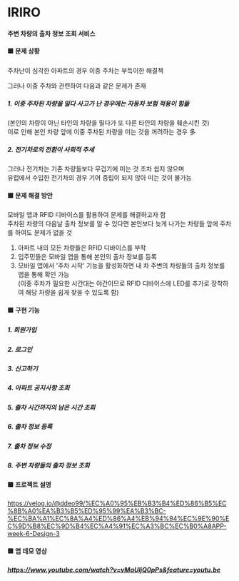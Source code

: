 # IRIRO

#### 주변 차량의 출차 정보 조회 서비스
#### 🟦 문제 상황
주차난이 심각한 아파트의 경우 이중 주차는 부득이한 해결책

그러나 이중 주차와 관련하여 다음과 같은 문제가 존재

##### 1. 이중 주차된 차량을 밀다 사고가 난 경우에는 자동차 보험 적용이 힘듦
   (본인의 차량이 아닌 타인의 차량을 밀다가 또 다른 타인의 차량을 훼손시킨 것)<br>
   이로 인해 본인 차량 앞에 이중 주차된 차량을 미는 것을 꺼려하는 경우 多 

##### 2. 전기차로의 전환이 사회적 추세
   그러나 전기차는 기존 차량들보다 무겁기에 미는 것 조차 쉽지 않으며<br>
   유럽에서 수입한 전기차의 경우 기어 중립이 되지 않아 미는 것이 불가능 

#### 🟦 문제 해결 방안
모바일 앱과 RFID 디바이스를 활용하여 문제를 해결하고자 함<br>
주차된 차량의 다음날 출차 정보를 알 수 있다면 본인보다 늦게 나가는 차량들 앞에 주차를 하여도 문제가 없을 것

1. 아파트 내의 모든 차량들은 RFID 디바이스를 부착<br>
2. 입주민들은 모바일 앱을 통해 본인의 출차 정보를 등록<br>
3. 모바일 앱에서 '주차 시작' 기능을 활성화하면 내 차 주변의 차량들의 출차 정보를 앱을 통해 확인 가능<br>
   (이중 주차가 필요한 시간대는 야간이므로 RFID 디바이스에 LED를 추가로 장착하여 해당 차량을 쉽게 찾을 수 있도록 함)      

#### 🟦 구현 기능
##### 1. 회원가입
##### 2. 로그인
##### 3. 신고하기
##### 4. 아파트 공지사항 조회
##### 5. 출차 시간까지의 남은 시간 조회
##### 6. 출차 정보 등록
##### 7. 출차 정보 수정
##### 8. 주변 차량들의 출차 정보 조회

#### 🟦 프로젝트 설명
https://velog.io/@ddeo99/%EC%A0%95%EB%B3%B4%ED%86%B5%EC%8B%A0%EA%B3%B5%ED%95%99%EA%B3%BC-%EC%BA%A1%EC%8A%A4%ED%86%A4%EB%94%94%EC%9E%90%EC%9D%B8%EC%9D%B4%EC%A4%91%EC%A3%BC%EC%B0%A8APP-week-6-Design-3

#### 🟦 앱 데모 영상
##### https://www.youtube.com/watch?v=vMaUljQ0pPs&feature=youtu.be
